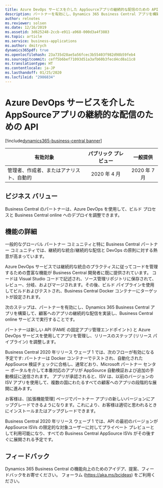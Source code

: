 ```yaml
---
title: Azure DevOps サービスを介した AppSourceアプリの継続的な配信のための API
description: パートナーを有効にし、Dynamics 365 Business Central アプリを構築して、顧客へのアプリの継続的な配信を実装し、Business Central online サービスで実行します。 パートナーは新しい API と Azure DevOps サービスを使用して、アプリを管理し、リリースのステップを調整します。
author: relnotes
ms.reviewer: solsen
ms.date: 12/16/2019
ms.assetid: 3d625248-2ccb-e911-a968-000d3a4f3883
ms.topic: article
ms.service: business-applications
ms.author: dmitrych
dynamics365pdf: true
ms.openlocfilehash: 23a735d28ae5a56fcec3b55403f982d98b59feb4
ms.sourcegitcommit: ceff5b6bef71093d51a3afb60b3fecd4cd8a11c8
ms.translationtype: HT
ms.contentlocale: ja-JP
ms.lasthandoff: 01/25/2020
ms.locfileid: "2986834"
---
```

# <a name="api-for-continuous-delivery-of-the-appsource-apps-via-azure-devops-services"></a>Azure DevOps サービスを介した AppSourceアプリの継続的な配信のための API
[!include[dynamics365-business-central banner](../includes/dynamics365-business-central.md)]

| 有効対象    |  パブリック プレビュー | 一般提供 | 
| ---------- | :----------: |:----------: |
|管理者、作成者、またはアナリスト、自動的|2020 年 4 月| 2020 年 7 月|


## <a name="business-value"></a>ビジネス バリュー
<!-- bv start -->
Business Central のパートナーは、Azure DevOps を使用して、ビルド プロセスと Business Central online へのデプロイを調整できます。
<!-- bv end -->



## <a name="feature-details"></a>機能の詳細
<!--feature detail start -->
一般的なグローバル パートナー コミュニティと特に Business Central パートナー コミュニティでは、継続的な統合/継続的な配信と DevOps の原則に対する熱意が高まっています。

Azure DevOps サービスでは継続的な統合のプラクティスに従ってコードを管理するための豊富な機能が Business Central 開発者に既に提供されています。 コードは Visual Studio コードで記述され、ソース管理リポジトリに保存されて、レビュー、分岐、およびマージされます。その後、ビルド パイプラインを使用してビルドおよびテストされ、Business Central Docker コンテナーにターゲットが設定されます。

次のステップは、パートナーを有効にし、Dynamics 365 Business Central アプリを構築して、顧客へのアプリの継続的な配信を実装し、Business Central online サービスで実行することです。 

パートナーは新しい API (FAME の固定アプリ管理エンドポイント) と Azure DevOps サービスを使用してアプリを管理し、リリースのステップ (リリース パイプライン) を調整します。

Business Central 2020 年リリース ウェーブ 1 では、次のフローが有効になる予定です: パートナーは Docker コンテナーでテストされ、自動化された AppSource 検証チェックに合格し、通常どおり、Microsoft パートナー センター ポータルを介して本番対応のアプリが AppSource 自動検証および追加の手動検証に送信されます。 アプリが承認されると、ISV は、以前のバージョンの ISV アプリを使用して、複数の国にわたるすべての顧客へのアプリの段階的な展開に進みます。 

お客様は、[拡張機能管理] ページでパートナー アプリの新しいバージョンにアップグレードできるようになります。これにより、お客様は適切と思われるときにインストールまたはアップグレードできます。 

Business Central 2020 年リリース ウェーブ 1 では、API の最初のバージョンが AppSource ISVs の限定的な対象ユーザーに対してプライベート プレビューとして利用可能になり、すべての Business Central AppSource ISVs がその後すぐに展開される予定です。

<!--feature detail end -->






## <a name="tell-us-what-you-think"></a>フィードバック
Dynamics 365 Business Central の機能向上のためのアイデア、提案、フィードバックをお寄せください。 フォーラム (https://aka.ms/bcideas) をご利用ください。



